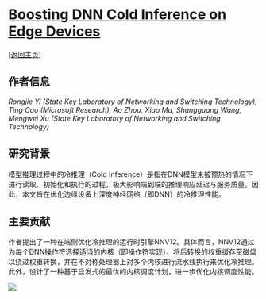 # [Boosting DNN Cold Inference on Edge Devices](https://doi.org/10.1145/3581791.3596842)

\[[返回主页](../../README.md)\]

## 作者信息
*Rongjie Yi (State Key Laboratory of Networking and Switching Technology), Ting Cao (Microsoft Research), Ao Zhou, Xiao Ma, Shangguang Wang, Mengwei Xu (State Key Laboratory of Networking and Switching Technology)*

## 研究背景
模型推理过程中的冷推理（Cold Inference）是指在DNN模型未被预热的情况下进行读取、初始化和执行的过程，极大影响端到端的推理响应延迟与服务质量。因此，本文旨在优化边缘设备上深度神经网络（即DNN）的冷推理性能。

## 主要贡献
作者提出了一种在端侧优化冷推理的运行时引擎NNV12。具体而言，NNV12通过为每个DNN操作符选择适当的内核（即操作符实现）、将后转换的权重缓存至磁盘以绕过权重转换，并在不对称处理器上对多个内核进行流水线执行来优化冷推理。此外，设计了一种基于启发式的最优的内核调度计划，进一步优化内核调度性能。

![](../../figs/mobisys23-nnv12.png)